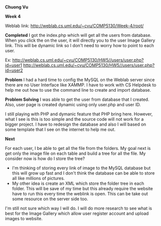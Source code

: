 **Chuong Vu**

**Week 4**

Weblab link: http://weblab.cs.uml.edu/~cvu/COMP5130/Week-4/root/

**Completed**
I got the index.php which will get all the users from database. When you click the on the user, it will directly you to the user Image Gallery link. This will be dynamic link so I don't need to worry how to point to each user.

Ex: http://weblab.cs.uml.edu/~cvu/COMP5130/HW5//users/user.php?id=user1 http://weblab.cs.uml.edu/~cvu/COMP5130/HW5//users/user.php?id=user2


**Problem**
I had a hard time to config the MySQL on the Weblab server since there are no User Interface like XAMMP. I have to work with CS Helpdesk to help me out how to use the command line to create and import database.


**Problem Solving**
I was able to get the user from database that I created. Also, user page is created dynamic using only user.php and user ID.

I still playing with PHP and dymanic feature that PHP bring here. However, what I see is this is too simple and the source code will not work for a bigger project. I have to redesign the database and also I will based on some template that I see on the internet to help me out.

**Next**

For each user, I be able to get all the file from the folders. My goal next is get only the image file on each table and build a tree for all the file. My consider now is how do I store the tree?

- I'm thinking of storing every link of image to the MySQL database but this will grow up fast and I don't think the database can be able to store all like millions of pictures.
- My other idea is create an XML which store the folder tree in each folder. This will be save of my time but this already require the website have to run this every time the weblink is open. This can be take out some resource on the server side too.

I'm still not sure which way I will do. I will do more research to see what is best for the Image Gallery which allow user register account and upload images to website.